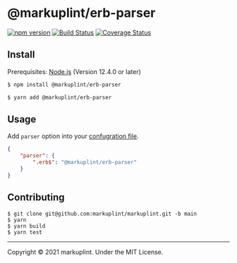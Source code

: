 # @markuplint/erb-parser

[![npm version](https://badge.fury.io/js/%40markuplint%2Ferb-parser.svg)](https://www.npmjs.com/package/@markuplint/erb-parser)
[![Build Status](https://travis-ci.org/markuplint/markuplint.svg?branch=main)](https://travis-ci.org/markuplint/markuplint)
[![Coverage Status](https://coveralls.io/repos/github/markuplint/markuplint/badge.svg?branch=main)](https://coveralls.io/github/markuplint/markuplint?branch=main)

## Install

Prerequisites: [Node.js](https://nodejs.org) (Version 12.4.0 or later)

```sh
$ npm install @markuplint/erb-parser

$ yarn add @markuplint/erb-parser
```

## Usage

Add `parser` option into your [confugration file](https://markuplint.dev/configuration#parser).

```json
{
	"parser": {
		".erb$": "@markuplint/erb-parser"
	}
}
```


## Contributing

```
$ git clone git@github.com:markuplint/markuplint.git -b main
$ yarn
$ yarn build
$ yarn test
```

---

Copyright &copy; 2021 markuplint. Under the MIT License.

